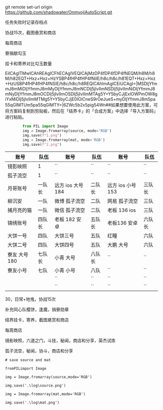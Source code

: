 git remote set-url origin https://github.com/shadowater/OnmyojiAutoScript.git

任务失败时记录存档点

协战15次，截图悬赏和商店

每周商店

寮捐献勾玉

挂卡和寄养对比勾玉数量

EiICAgITMwICAhREAgICFhECAgIVEQICAjMzDP4fDP4fDP4fNEQM/h8M/h8M/h82EQT+Hxz+Hxz+HzYSBP4fHP4fHP4fNiIE/h8c/h8c/h81EQT+Hxz+Hxz+HzUSBP4fHP4fHP4fNSIE/h8c/h8c/h8REQICAhImAgICEiUCAgI=|MSDljYfmmJ8mMiDljYfmmJ8mMyDljYfmmJ8mNCDlj5jlvIImNSDlj5jlvIImNiDljYfmmJ8mNyDljYfmmJ8mOCDlj5jlvIImOSDlj5jlvIImMTAg5Y+Y5byCJjExIOWPmOW8giYxMiDlj5jlvIImMTMg5Y+Y5byCJjE0IOiCneS9rOeJueS+myDljYfmmJ8m5pa55qGIMTUm5pa55qGIMTY=|6ZWc5b2x5pig54Wn##如果想要使用此方案，可将方案码复制到剪贴板，然后在「结界卡」的「合成方案」中选择「导入方案码」进行粘贴。

```python
        from PIL import Image
        img = Image.fromarray(source, mode='RGB')
        img.save(f"1.png")
        img = Image.fromarray(mat, mode='RGB')
        img.save(f"2.png")
```

| 账号          | 队伍   | 账号              | 队伍   | 账号              | 队伍   |
| ------------- | ------ | ----------------- | ------ | ----------------- | ------ |
| 镜影映照      | 1      | ``                | ``     | ``                | ``     |
| 孤子流空      | 1      | ``                | ``     | ``                | ``     |
| 月哥账号      | 一队长 | 远方 ios 大号 184 | 二队长 | 远方 ios 小号 153 | 三队长 |
| 柳沉安        | 一队   | 微博 孤子流空     | 二队   | 网易 孤子流空     | 三队   |
| 捕月亮的猫    | 一队   | 微信 孤子流空     | 二队   | 老板 136 ios      | 三队   |
| 锦绣账号      | 四队长 | 老板 182 安卓     | 五队长 | 老板136 安卓      | 六队长 |
| 大饼一号      | 四队   | 大饼三号          | 五队   | 红瞳              | 六队   |
| 大饼二号      | 四队   | 大饼四号          | 五队   | 大鹏 大号         | 六队   |
| 寮友 大号 180 | 七队长 | 小青 大号         | 八队长 | ``                | ``     |
| 寮友小号      | 七队   | 小青 小号         | 八队   | ``                | ``     |
|               |        | ``                | ``     | ``                | ``     |
|               |        | ``                | ``     | ``                | ``     |

30，日常+地鬼，协战15次

补充同心队樱饼，逢魔，捐寮勋章

结界挂卡，寄养，截图悬赏和商店

每周商店


镜影映照，六道之门，斗技，秘闻，商店和分享，英杰试炼

孤子流空，秘闻，协斗，商店和分享



    # save source and mat

    fromPILimport Image

    img = Image.fromarray(source,mode='RGB')

    img.save('.\log\source.png')

    img = Image.fromarray(mat,mode='RGB')

    img.save('.\log\mat.png')
